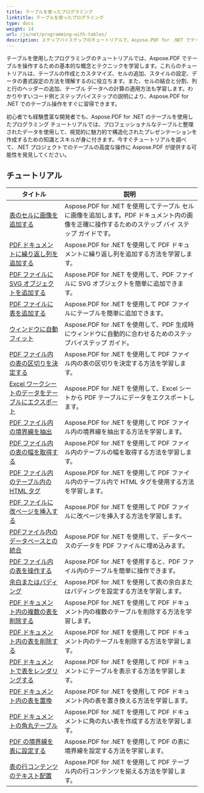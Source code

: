 ```yaml
---
title: テーブルを使ったプログラミング
linktitle: テーブルを使ったプログラミング
type: docs
weight: 14
url: /ja/net/programming-with-tables/
description: ステップバイステップのチュートリアルで、Aspose.PDF for .NET でテーブルを使用してプログラミングする方法を学びます。
---
```

テーブルを使用したプログラミングのチュートリアルでは、Aspose.PDF でテーブルを操作するための基本的な概念とテクニックを学習します。これらのチュートリアルは、テーブルの作成とカスタマイズ、セルの追加、スタイルの設定、データの書式設定の方法を理解するのに役立ちます。また、セルの結合と分割、列と行のヘッダーの追加、テーブル データへの計算の適用方法も学習します。わかりやすいコード例とステップバイステップの説明により、Aspose.PDF for .NET でのテーブル操作をすぐに習得できます。

初心者でも経験豊富な開発者でも、Aspose.PDF for .NET のテーブルを使用したプログラミング チュートリアルでは、プロフェッショナルなテーブルと整理されたデータを使用して、視覚的に魅力的で構造化されたプレゼンテーションを作成するための知識とスキルが身に付きます。今すぐチュートリアルを調べて、.NET プロジェクトでのテーブルの高度な操作に Aspose.PDF が提供する可能性を発見してください。

## チュートリアル
| タイトル | 説明 |
| --- | --- | 
| [表のセルに画像を追加する](./add-image-in-a-table-cell/) | Aspose.PDF for .NET を使用してテーブル セルに画像を追加します。PDF ドキュメント内の画像を正確に操作するためのステップ バイ ステップ ガイドです。 |  
| [PDF ドキュメントに繰り返し列を追加する](./add-repeating-column/) | Aspose.PDF for .NET を使用して PDF ドキュメントに繰り返し列を追加する方法を学習します。 |  
| [PDF ファイルに SVG オブジェクトを追加する](./add-svg-object/) | Aspose.PDF for .NET を使用して、PDF ファイルに SVG オブジェクトを簡単に追加できます。 |  
| [PDF ファイルに表を追加する](./add-table/) | Aspose.PDF for .NET を使用して PDF ファイルにテーブルを簡単に追加できます。 |  
| [ウィンドウに自動フィット](./auto-fit-to-window/) | Aspose.PDF for .NET を使用して、PDF 生成時にウィンドウに自動的に合わせるためのステップバイステップ ガイド。 |  
| [PDF ファイル内の表の区切りを決定する](./determine-table-break/) | Aspose.PDF for .NET を使用して PDF ファイル内の表の区切りを決定する方法を学習します。 |  
| [Excel ワークシートのデータをテーブルにエクスポート](./export-excel-worksheet-data-to-table/) | Aspose.PDF for .NET を使用して、Excel シートから PDF テーブルにデータをエクスポートします。 |  
| [PDF ファイル内の境界線を抽出](./extract-border/) | Aspose.PDF for .NET を使用して PDF ファイル内の境界線を抽出する方法を学習します。 |  
| [PDF ファイル内の表の幅を取得する](./get-table-width/) | Aspose.PDF for .NET を使用して PDF ファイル内のテーブルの幅を取得する方法を学習します。 |  
| [PDF ファイル内のテーブル内の HTML タグ](./html-tags-inside-table/) | Aspose.PDF for .NET を使用して PDF ファイル内のテーブル内で HTML タグを使用する方法を学習します。 |  
| [PDF ファイルに改ページを挿入する](./insert-page-break/) | Aspose.PDF for .NET を使用して PDF ファイルに改ページを挿入する方法を学習します。 |  
| [PDFファイル内のデータベースとの統合](./integrate-with-database/) | Aspose.PDF for .NET を使用して、データベースのデータを PDF ファイルに埋め込みます。 |  
| [PDF ファイル内の表を操作する](./manipulate-table/) | Aspose.PDF for .NET を使用すると、PDF ファイル内のテーブルを簡単に操作できます。 |  
| [余白またはパディング](./margins-or-padding/) | Aspose.PDF for .NET を使用して表の余白またはパディングを設定する方法を学習します。 |  
| [PDF ドキュメント内の複数の表を削除する](./remove-multiple-tables/) | Aspose.PDF for .NET を使用して PDF ドキュメント内の複数のテーブルを削除する方法を学習します。 |  
| [PDF ドキュメント内の表を削除する](./remove-table/) | Aspose.PDF for .NET を使用して PDF ドキュメント内のテーブルを削除する方法を学習します。 |  
| [PDF ドキュメントで表をレンダリングする](./render-table/) | Aspose.PDF for .NET を使用して PDF ドキュメントにテーブルを表示する方法を学習します。 |  
| [PDF ドキュメント内の表を置換](./replace-table/) | Aspose.PDF for .NET を使用して PDF ドキュメント内の表を置き換える方法を学習します。 |  
| [PDF ドキュメントの角丸テーブル](./rounded-corner-table/) | Aspose.PDF for .NET を使用して PDF ドキュメントに角の丸い表を作成する方法を学習します。 |  
| [PDF の境界線を表に設定する](./set-border/) | Aspose.PDF for .NET を使用して PDF の表に境界線を設定する方法を学習します。 |  
| [表の行コンテンツのテキスト配置](./text-alignment-for-table-row-content/) | Aspose.PDF for .NET を使用して PDF テーブル内の行コンテンツを揃える方法を学習します。 |  